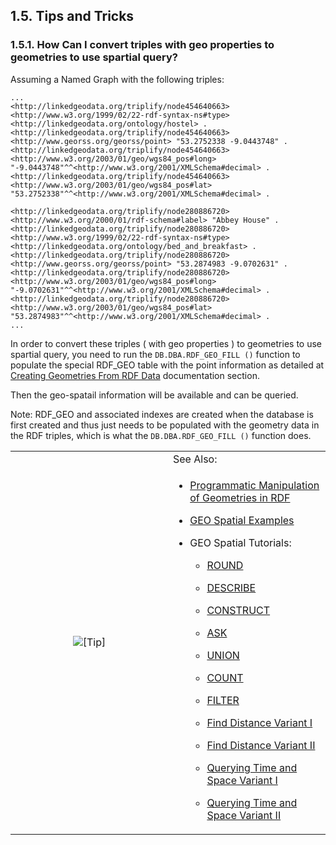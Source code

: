 <div>

<div>

<div>

<div>

## 1.5. Tips and Tricks

</div>

</div>

</div>

<div>

<div>

<div>

<div>

### 1.5.1. How Can I convert triples with geo properties to geometries to use spartial query?

</div>

</div>

</div>

Assuming a Named Graph with the following triples:

``` programlisting
...
<http://linkedgeodata.org/triplify/node454640663> <http://www.w3.org/1999/02/22-rdf-syntax-ns#type> <http://linkedgeodata.org/ontology/hostel> .
<http://linkedgeodata.org/triplify/node454640663> <http://www.georss.org/georss/point> "53.2752338 -9.0443748" .
<http://linkedgeodata.org/triplify/node454640663> <http://www.w3.org/2003/01/geo/wgs84_pos#long> "-9.0443748"^^<http://www.w3.org/2001/XMLSchema#decimal> .
<http://linkedgeodata.org/triplify/node454640663> <http://www.w3.org/2003/01/geo/wgs84_pos#lat> "53.2752338"^^<http://www.w3.org/2001/XMLSchema#decimal> .

<http://linkedgeodata.org/triplify/node280886720> <http://www.w3.org/2000/01/rdf-schema#label> "Abbey House" .
<http://linkedgeodata.org/triplify/node280886720> <http://www.w3.org/1999/02/22-rdf-syntax-ns#type> <http://linkedgeodata.org/ontology/bed_and_breakfast> .
<http://linkedgeodata.org/triplify/node280886720> <http://www.georss.org/georss/point> "53.2874983 -9.0702631" .
<http://linkedgeodata.org/triplify/node280886720> <http://www.w3.org/2003/01/geo/wgs84_pos#long> "-9.0702631"^^<http://www.w3.org/2001/XMLSchema#decimal> .
<http://linkedgeodata.org/triplify/node280886720> <http://www.w3.org/2003/01/geo/wgs84_pos#lat> "53.2874983"^^<http://www.w3.org/2001/XMLSchema#decimal> .
...
```

In order to convert these triples ( with geo properties ) to geometries
to use spartial query, you need to run the `DB.DBA.RDF_GEO_FILL ()`
function to populate the special RDF_GEO table with the point
information as detailed at
<a href="rdfsparqlgeospatcrg.html" class="link"
title="16.15.2. Creating Geometries From RDF Data">Creating Geometries
From RDF Data</a> documentation section.

Then the geo-spatail information will be available and can be queried.

Note: RDF_GEO and associated indexes are created when the database is
first created and thus just needs to be populated with the geometry data
in the RDF triples, which is what the `DB.DBA.RDF_GEO_FILL ()` function
does.

<div>

<table data-border="0" data-summary="Tip: See Also:
">
<colgroup>
<col style="width: 50%" />
<col style="width: 50%" />
</colgroup>
<tbody>
<tr class="odd">
<td rowspan="2" style="text-align: center;" data-valign="top"
width="25"><img src="images/tip.png" alt="[Tip]" /></td>
<td style="text-align: left;">See Also:</td>
</tr>
<tr class="even">
<td style="text-align: left;" data-valign="top"><div
class="itemizedlist">
<ul>
<li><p><a href="rdfsparqlgeospat.html#rdfsparqlgeospatprog" class="link"
title="16.15.1. Programmatic Manipulation of Geometries in RDF">Programmatic
Manipulation of Geometries in RDF</a></p></li>
<li><p><a href="rdfsparqlgeospatexmp.html" class="link"
title="16.15.4. GEO Spatial Examples">GEO Spatial Examples</a></p></li>
<li><p>GEO Spatial Tutorials:</p>
<div>
<ul>
<li><p><a
href="http://virtuoso.openlinksw.com/presentations/SPARQL_Tutorials/SPARQL_Tutorials_Part_2/SPARQL_Tutorials_Part_2.html#(26)"
class="ulink" target="_top">ROUND</a></p></li>
<li><p><a
href="http://virtuoso.openlinksw.com/presentations/SPARQL_Tutorials/SPARQL_Tutorials_Part_2/SPARQL_Tutorials_Part_2.html#(27)"
class="ulink" target="_top">DESCRIBE</a></p></li>
<li><p><a
href="http://virtuoso.openlinksw.com/presentations/SPARQL_Tutorials/SPARQL_Tutorials_Part_2/SPARQL_Tutorials_Part_2.html#(28)"
class="ulink" target="_top">CONSTRUCT</a></p></li>
<li><p><a
href="http://virtuoso.openlinksw.com/presentations/SPARQL_Tutorials/SPARQL_Tutorials_Part_2/SPARQL_Tutorials_Part_2.html#(29)"
class="ulink" target="_top">ASK</a></p></li>
<li><p><a
href="http://virtuoso.openlinksw.com/presentations/SPARQL_Tutorials/SPARQL_Tutorials_Part_2/SPARQL_Tutorials_Part_2.html#(30)"
class="ulink" target="_top">UNION</a></p></li>
<li><p><a
href="http://virtuoso.openlinksw.com/presentations/SPARQL_Tutorials/SPARQL_Tutorials_Part_2/SPARQL_Tutorials_Part_2.html#(31)"
class="ulink" target="_top">COUNT</a></p></li>
<li><p><a
href="http://virtuoso.openlinksw.com/presentations/SPARQL_Tutorials/SPARQL_Tutorials_Part_2/SPARQL_Tutorials_Part_2.html#(32)"
class="ulink" target="_top">FILTER</a></p></li>
<li><p><a
href="http://virtuoso.openlinksw.com/presentations/SPARQL_Tutorials/SPARQL_Tutorials_Part_2/SPARQL_Tutorials_Part_2.html#(33)"
class="ulink" target="_top">Find Distance Variant I</a></p></li>
<li><p><a
href="http://virtuoso.openlinksw.com/presentations/SPARQL_Tutorials/SPARQL_Tutorials_Part_2/SPARQL_Tutorials_Part_2.html#(34)"
class="ulink" target="_top">Find Distance Variant II</a></p></li>
<li><p><a
href="http://virtuoso.openlinksw.com/presentations/SPARQL_Tutorials/SPARQL_Tutorials_Part_2/SPARQL_Tutorials_Part_2.html#(35)"
class="ulink" target="_top">Querying Time and Space Variant
I</a></p></li>
<li><p><a
href="http://virtuoso.openlinksw.com/presentations/SPARQL_Tutorials/SPARQL_Tutorials_Part_2/SPARQL_Tutorials_Part_2.html#(36)"
class="ulink" target="_top">Querying Time and Space Variant
II</a></p></li>
</ul>
</div></li>
</ul>
</div></td>
</tr>
</tbody>
</table>

</div>

</div>

</div>
